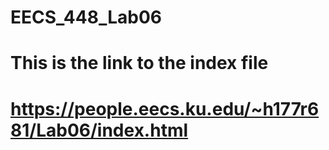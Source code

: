 # EECS_448_Lab06
# This is the link to the index file
# https://people.eecs.ku.edu/~h177r681/Lab06/index.html
